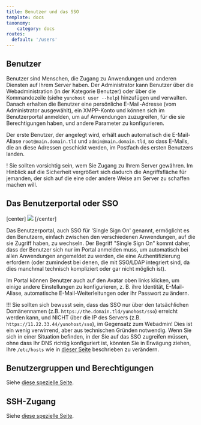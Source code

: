```yaml
---
title: Benutzer und das SSO
template: docs
taxonomy:
    category: docs
routes:
  default: '/users'
---
```


## Benutzer

Benutzer sind Menschen, die Zugang zu Anwendungen und anderen Diensten auf Ihrem Server haben. Der Administrator kann Benutzer über die Webadministration (in der Kategorie Benutzer) oder über die Kommandozeile (siehe `yunohost user --help`) hinzufügen und verwalten. Danach erhalten die Benutzer eine persönliche E-Mail-Adresse (vom Administrator ausgewählt), ein XMPP-Konto und können sich im Benutzerportal anmelden, um auf Anwendungen zuzugreifen, für die sie Berechtigungen haben, und andere Parameter zu konfigurieren.

Der erste Benutzer, der angelegt wird, erhält auch automatisch die E-Mail-Aliase `root@main.domain.tld` und `admin@main.domain.tld`, so dass E-Mails, die an diese Adressen geschickt werden, im Postfach des ersten Benutzers landen.

! Sie sollten vorsichtig sein, wem Sie Zugang zu Ihrem Server gewähren. Im Hinblick auf die Sicherheit vergrößert sich dadurch die Angriffsfläche für jemanden, der sich auf die eine oder andere Weise am Server zu schaffen machen will.

## Das Benutzerportal oder SSO

[center]
![](image://user_panel.png)
[/center]

Das Benutzerportal, auch SSO für 'Single Sign On' genannt, ermöglicht es den Benutzern, einfach zwischen den verschiedenen Anwendungen, auf die sie Zugriff haben, zu wechseln. Der Begriff "Single Sign On" kommt daher, dass der Benutzer sich nur im Portal anmelden muss, um automatisch bei allen Anwendungen angemeldet zu werden, die eine Authentifizierung erfordern (oder zumindest bei denen, die mit SSO/LDAP integriert sind, da dies manchmal technisch kompliziert oder gar nicht möglich ist).

Im Portal können Benutzer auch auf den Avatar oben links klicken, um einige andere Einstellungen zu konfigurieren, z. B. ihre Identität, E-Mail-Aliase, automatische E-Mail-Weiterleitungen oder ihr Passwort zu ändern.

!!! Sie sollten sich bewusst sein, dass das SSO nur über den tatsächlichen Domänennamen (z.B. `https://the.domain.tld/yunohost/sso`) erreicht werden kann, und NICHT über die IP des Servers (z.B. `https://11.22.33.44/yunohost/sso`), im Gegensatz zum Webadmin! Dies ist ein wenig verwirrend, aber aus technischen Gründen notwendig. Wenn Sie sich in einer Situation befinden, in der Sie auf das SSO zugreifen müssen, ohne dass Ihr DNS richtig konfiguriert ist, könnten Sie in Erwägung ziehen, Ihre `/etc/hosts` wie in [dieser Seite](/dns_local_network) beschrieben zu verändern.

## Benutzergruppen und Berechtigungen

Siehe [diese spezielle Seite](/groups_and_permissions).

## SSH-Zugang

Siehe [diese spezielle Seite](/ssh).

